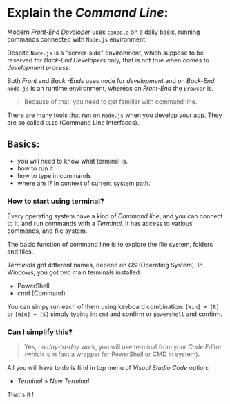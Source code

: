 # Explain the _Command Line_:
   
Modern _Front-End Developer_ uses `console` on a daily basis, running commands connected with `Node.js` environment.

Despite `Node.js` is a "server-side" environment, which suppose to be reserved for _Back-End Developers_ only, that is not true when comes to _development process_.

Both _Front_ and _Back_ _-Ends_ uses node for _development_ and on _Back-End_ `Node.js` is an runtime environment, whereas on _Front-End_ the `Browser` is.

> Because of that, you need to get familiar with command line.

There are many tools that run on `Node.js` when you develop your app. They are so called `CLI`s (Command Line Interfaces).

## Basics:

- you will need to know what terminal is.
- how to run it
- how to type in commands
- where am I? In context of current system path.


### How to start using terminal?

Every operating system have a kind of _Command line_, and you can connect to it, and run commands with a _Terminal_. It has access to various commands, and file system. 

The basic function of command line is to explore the file system, folders and files. 

_Terminals_ got different names, depend on _OS_ (Operating System). In Windows, you got two main terminals installed:

- PowerShell
- cmd (Command)

You can simpy run each of them using keyboard combination: `[Win] + [R]` or `[Win] + [S]` simply typing in:
`cmd` and confirm or `powershell` and confirm.


### Can I simplify this?

> Yes, on _day-to-day_ work, you will use terminal from your _Code Editor_ (which is in fact a wrapper for PowerShell or CMD in system).

All you will have to do is find in top menu of _Visual Studio Code_ option:  
- _Terminal_ > _New Terminal_

That's it !
